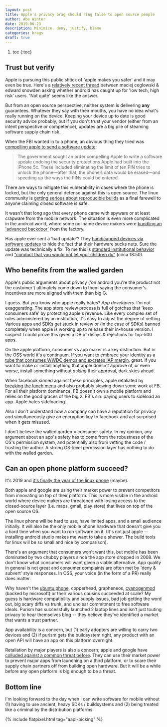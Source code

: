 ```yaml
---
layout: post
title: Apple's privacy brag should ring false to open source people
author: Abe Winter
date: 2019-06-23
description: Minimize, deny, justify, blame
categories: brags
draft: true
---
```


1. toc
{:toc}

## Trust but verify

Apple is pursuing this public shtick of 'apple makes you safer' and it may even be true. Here's a [relatively recent thread](https://mobile.twitter.com/Snowden/status/968222371764195329) between maciej ceglowski & edward snowden asking whether android has caught up for 'low tech, high risk' users. 'Not quite' seems like the answer.

But from an open source perspective, neither system is delivering **any** guarantees. Whatever they say with their mouths, you have no idea what's really running on the device. Keeping your device up to date is good security advice probably, but if you don't trust your vendor (either from an intent perspective *or* competence), updates are a big pile of steaming software supply chain risk.

When the FBI wanted in to a phone, an obvious thing they tried was [compelling apple to send a software update](https://daveverwer.com/blog/saying-goodbye-to-app-review-times/):

<style>
blockquote { font-style: normal; letter-spacing: normal; }
</style>

> The government sought an order compelling Apple to write a software update undoing the security protections Apple had built into the iPhone 5c. These included eliminating the limit of ten PIN tries to unlock the phone—after that, the phone’s data would be erased—and speeding up the ways the PINs could be entered.

There are ways to mitigate this vulnerability in cases where the phone is locked, but the only general defense against this is open source. The linux community is [getting serious about reproducible builds](https://www.coreinfrastructure.org/announcements/the-linux-foundations-core-infrastructure-initiative-renews-funding-for-reproducible-builds-project/) as a final farewell to anyone claiming closed software is safe.

It wasn't that long ago that every phone came with spyware or at least crapware from the mobile network. The situation is even more complicated in the android world, where some no-name device makers were [bundling an 'advanced backdoor'](https://arstechnica.com/information-technology/2019/06/google-confirms-2017-supply-chain-attack-that-sneaked-backdoor-on-android-devices/) from the factory.

Has apple ever sent a 'bad update'? They [handicapped devices via software updates](https://www.ifixit.com/News/batterygate-timeline) to hide the fact that their hardware sucks nuts. Sure the update was technically a fix. To me this is [standard institutional behavior](https://youtu.be/MBD6e6mmjp8?t=14) and ["conduct that you would not let your children do"](https://www.defenseone.com/ideas/2019/06/ep-45-former-defense-secretary-ash-carter/157871/) (circa 18:50).

## Who benefits from the walled garden

Apple's public arguments about privacy ('on android you're the product not the customer') ultimately come down to them saying the consumer's incentives are more aligned with them than big G.

I guess. But you know who apple really hates? *App developers*. I'm not exaggerating. The app store review process is full of gotchas that 'keep consumers safe' by protecting apple's revenue. Like every complex set of rules administered by an institution, it's easy to adjust the degree of vetting. Various apps and SDKs get stuck in review or (in the case of SDKs) banned completely when apple is working up to release their in-house version. I suspect I could prove this given a DB of delays & rejections for top-500 apps.

On the apple platform, consumer vs app maker is a key distinction. But in the OSS world it's a continuum. If you want to embrace your identity as a [tube that consumes WWDC demos and excretes IAP margin](https://en.wikipedia.org/wiki/HumancentiPad), great. If you want to make or install anything that apple doesn't approve of, or even worse, install something without *asking* their approval, dark skies ahead.

When facebook sinned against these principles, apple retaliated by [breaking the lunch menu](https://www.cultofmac.com/603734/apple-breaks-facebooks-internal-apps/) and also probably slowing down some work at FB. For all their platform dominance, FB doesn't own a mobile platform and relies on the good graces of the big 2. FB's sin: paying users to sideload an app. Apple hates sideloading.

Also I don't understand how a company can have a reputation for privacy and simultaneously give an encryption key to facebook and act surprised when it gets misused.

I don't believe the walled garden = consumer safety. In my opinion, any argument about an app's safety has to come from the robustness of the OS's permission system, and potentially also from vetting the code / trusting the author. A strong OS-level permission layer has nothing to do with the walled garden.

## Can an open phone platform succeed?

It's 2019 and [it's finally the year of the linux phone](https://puri.sm/products/librem-5/) (maybe).

Both apple and google are using their market power to prevent competitors from innovating on top of their platform. This is more visible in the android world where device makers are threatened with losing access to the closed-source layer (i.e. maps, gmail, play store) that lives on top of the open source OS.

The linux phone will be hard to use, have limited apps, and a small audience initially. It will also be the only mobile phone hardware that doesn't give you a hard time when you want to run software on it. (It's not just apple -- installing android studio makes me want to take a shower. The build tools for linux will be so small and nice by comparison).

There's an argument that consumers won't want this, but mobile has been dominated by two chubby players since the app store dropped in 2008. We don't know what consumers will want given a viable alternative. App quality in general is not great and consumer complaints are often met by 'deny & subvert' style responses. In OSS, your voice (in the form of a PR) really does matter.

Why haven't the [ubuntu phone](https://ubuntu-touch.io/), copperhead, grapheneos, [cyanogenmod](https://en.wikipedia.org/wiki/CyanogenMod) (backed by microsoft) or their various cousins succeeded at scale? My guess is hardware compatibility and supply issues, bad job getting the word out, big scary diffs vs trunk, and unclear commitment to free software ideals. Purism has successfully launched 2 laptop lines and isn't just touting privacy to hear themselves blog -- they believe they've identified a market that wants a trust partner.

App availability is a concern, but (1) early adopters are willing to carry two devices and (2) if purism gets the buildsystem right, any product with an open API will have an app on this platform overnight.

Retaliation by major players is also a concern; apple and google have [colluded against a common threat before](https://www.businessinsider.com/steve-jobs-smiley-face-email-2014-3). They can use their market power to prevent major apps from launching on a third platform, or to scare their supply chain partners off from building open hardware. But it will be a while before any open platform is big enough to be a threat.

## Bottom line

I'm looking forward to the day when I can write software for mobile without (1) having to use ancient, heavy SDKs / buildsystems and (2) being treated like a criminal by the distribution platforms.

{% include flatpixel.html tag="aapl-picking" %}

